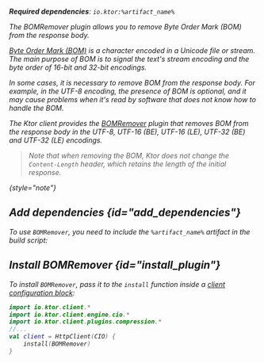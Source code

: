 [//]: # (title: BOM remover)

<var name="artifact_name" value="ktor-client-bom-remover"/>
<primary-label ref="client-plugin"/>

<tldr>
<p>
<b>Required dependencies</b>: <code>io.ktor:%artifact_name%</code>
</p>
<var name="example_name" value="client-bom-remover"/>
<include from="lib.topic" element-id="download_example"/>
</tldr>

<link-summary>
The BOMRemover plugin allows you to remove Byte Order Mark (BOM) from the response body.
</link-summary>

[Byte Order Mark (BOM)](https://en.wikipedia.org/wiki/Byte_order_mark) is a character encoded in a Unicode file or
stream. The main purpose of BOM is to signal the text's stream encoding and the byte order of 16-bit and 32-bit
encodings.

In some cases, it is necessary to remove BOM from the response body. For example, in the UTF-8 encoding, the
presence of BOM is optional, and it may cause problems when it's read by software
that does not know how to handle the BOM.

The Ktor client provides
the [BOMRemover](https://api.ktor.io/ktor-client/ktor-client-plugins/ktor-client-bom-remover/io.ktor.client.plugins.bomremover/index.html)
plugin that removes BOM from the response body in the UTF-8, UTF-16 (BE), UTF-16 (LE), UTF-32 (BE) and UTF-32 (LE)
encodings.

> Note that when removing the BOM, Ktor does not change the `Content-Length` header, which retains the
length of the initial response.
>
{style="note"}

## Add dependencies {id="add_dependencies"}

To use `BOMRemover`, you need to include the `%artifact_name%` artifact in the build script:

<include from="lib.topic" element-id="add_ktor_artifact"/>
<include from="lib.topic" element-id="add_ktor_client_artifact_tip"/>

## Install BOMRemover {id="install_plugin"}

To install `BOMRemover`, pass it to the `install` function inside
a [client configuration block](client-create-and-configure.md#configure-client):

```kotlin
import io.ktor.client.*
import io.ktor.client.engine.cio.*
import io.ktor.client.plugins.compression.*
//...
val client = HttpClient(CIO) {
    install(BOMRemover)
}
```
